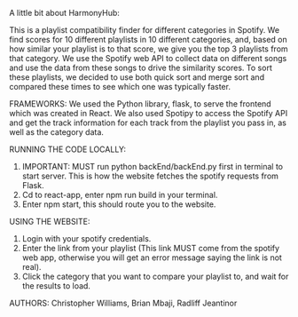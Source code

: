 A little bit about HarmonyHub:

This is a playlist compatibility finder for different categories in Spotify. We find scores for 10 different playlists in 10 different categories, and, based on how similar your playlist is to that score, we give you the top 3 playlists from that category. 
We use the Spotify web API to collect data on different songs and use the data from these songs to drive the similarity scores. To sort these playlists, we decided to use both quick sort and merge sort and compared these times to see which one was typically faster.


FRAMEWORKS:
We used the Python library, flask, to serve the frontend which was created in React. We also used Spotipy to access the Spotify API and get the track information for each track from the playlist you pass in, as well as the category data.


RUNNING THE CODE LOCALLY:
1. IMPORTANT: MUST run python backEnd/backEnd.py first in terminal to start server. This is how the website fetches the spotify requests from Flask.
2. Cd to react-app, enter npm run build in your terminal.
3. Enter npm start, this should route you to the website.

USING THE WEBSITE:
1. Login with your spotify credentials.
2. Enter the link from your playlist (This link MUST come from the spotify web app, otherwise you will get an error message saying the link is not real).
3. Click the category that you want to compare your playlist to, and wait for the results to load.


AUTHORS: Christopher Williams, Brian Mbaji, Radliff Jeantinor
